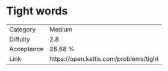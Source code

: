 # Tight words

<table>
    <tr>
        <td>Category</td>
        <td>Medium</td>
    </tr>
    <tr>
        <td>Diffulty</td>
        <td>2.8</td>
    </tr>
    <tr>
        <td>Acceptance</td>
        <td>28.68 %</td>
    </tr>
    <tr>
        <td>Link</td>
        <td>https://open.kattis.com/problems/tight</td>
    </tr>
</table>